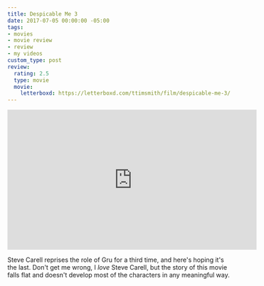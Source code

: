 ```yaml
---
title: Despicable Me 3
date: 2017-07-05 00:00:00 -05:00
tags:
- movies
- movie review
- review
- my videos
custom_type: post
review:
  rating: 2.5
  type: movie
  movie:
    letterboxd: https://letterboxd.com/ttimsmith/film/despicable-me-3/
---
```


<div class="iframe-container">
<iframe width="560" height="315" src="https://www.youtube-nocookie.com/embed/iUf2K263hgk?rel=0" frameborder="0" gesture="media" allow="encrypted-media" allowfullscreen></iframe>
</div>

Steve Carell reprises the role of Gru for a third time, and here's hoping it's the last. Don't get me wrong, I _love_ Steve Carell, but the story of this movie falls flat and doesn't develop most of the characters in any meaningful way.
